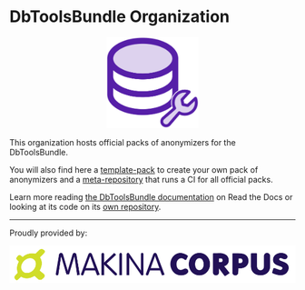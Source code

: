 # DbToolsBundle Organization

<p align="center" style="margin: auto">
    <img style="height:160px;" src="./logo.png">
</p>

This organization hosts official packs of anonymizers for the DbToolsBundle.

You will also find here a [template-pack](https://github.com/DbToolsBundle/pack-template) to create your own pack of anonymizers and a [meta-repository](https://github.com/DbToolsBundle/packs-status) that runs a CI for all official packs.

Learn more reading [the DbToolsBundle documentation](https://dbtoolsbundle.readthedocs.io/) on Read the Docs or looking at its code on its [own repository](https://github.com/makinacorpus/DbToolsBundle).

---

Proudly provided by:

<a href="https://makina-corpus.com/" target="_blank" title="Makina Corpus">
  <img style="margin: auto; max-width: 100%;" src="./makina.svg">
</a>
